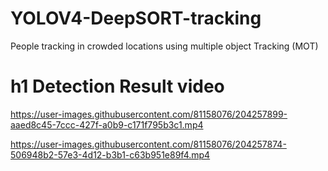 # YOLOV4-DeepSORT-tracking
People tracking in crowded locations using multiple object Tracking (MOT)



# h1 Detection Result video

https://user-images.githubusercontent.com/81158076/204257899-aaed8c45-7ccc-427f-a0b9-c171f795b3c1.mp4





https://user-images.githubusercontent.com/81158076/204257874-506948b2-57e3-4d12-b3b1-c63b951e89f4.mp4




